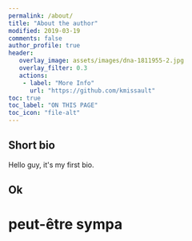 ```yaml
---
permalink: /about/
title: "About the author"
modified: 2019-03-19
comments: false
author_profile: true
header:
   overlay_image: assets/images/dna-1811955-2.jpg
   overlay_filter: 0.3
   actions:
    - label: "More Info"
      url: "https://github.com/kmissault"
toc: true
toc_label: "ON THIS PAGE"
toc_icon: "file-alt"
---
```


## Short bio

Hello guy, it's my first bio.


## Ok

# peut-être sympa
